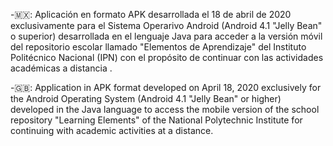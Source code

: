 -🇲🇽: Aplicación en formato APK desarrollada el 18 de abril de 2020 exclusivamente para el Sistema Operarivo Android (Android 4.1 "Jelly Bean" o superior) desarrollada en el lenguaje Java para acceder a la versión móvil del repositorio escolar llamado "Elementos de Aprendizaje" del Instituto Politécnico Nacional (IPN) con el propósito de continuar con las actividades académicas a distancia .

-🇬🇧: Application in APK format developed on April 18, 2020 exclusively for the Android Operating System (Android 4.1 "Jelly Bean" or higher) developed in the Java language to access the mobile version of the school repository "Learning Elements" of the National Polytechnic Institute for continuing with academic activities at a distance.
